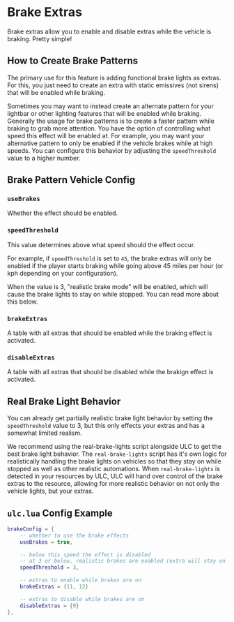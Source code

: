 # Brake Extras

Brake extras allow you to enable and disable extras while the vehicle is braking. Pretty simple!

## How to Create Brake Patterns

The primary use for this feature is adding functional brake lights as extras. For this, you just need to create an extra with static emissives (not sirens) that will be enabled while braking.

Sometimes you may want to instead create an alternate pattern for your lightbar or other lighting features that will be enabled while braking. Generally the usage for brake patterns is to create a faster pattern while braking to grab more attention.
You have the option of controlling what speed this effect will be enabled at. For example, you may want your alternative pattern to only be enabled if the vehicle brakes while at high speeds. You can configure this behavior by adjusting the `speedThreshold` value to a higher number.

<!-- brake extras are not state aware -->

## Brake Pattern Vehicle Config

### ``useBrakes``

Whether the effect should be enabled.

### ``speedThreshold``

This value determines above what speed should the effect occur.

For example, if ``speedThreshold`` is set to ``45``, the brake extras will only be enabled if the player starts braking while going above 45 miles per hour (or kph depending on your configuration).

When the value is 3, "realistic brake mode" will be enabled, which will cause the brake lights to stay on while stopped. You can read more about this below.

### ``brakeExtras``

A table with all extras that should be enabled while the braking effect is activated.

### ``disableExtras``

A table with all extras that should be disabled while the brakign effect is activated.

## Real Brake Light Behavior

You can already get partially realistic brake light behavior by setting the ``speedThreshold`` value to 3, but this only effects your extras and has a somewhat limited realism.

We recommend using the real-brake-lights script alongside ULC to get the best brake light behavior. The ``real-brake-lights`` script has it's own logic for realistically handling the brake lights on vehicles so that they stay on while stopped as well as other realistic automations.
When ``real-brake-lights`` is detected in your resources by ULC, ULC will hand over control of the brake extras to the resource, allowing for more realistic behavior on not only the vehicle lights, but your extras.

<!-- On it's own, the real-brake-lights resource only manages the actual brake lights on your vehicle. -->

## ``ulc.lua`` Config Example

```lua
brakeConfig = {
    -- whether to use the brake effects
    useBrakes = true,

    -- below this speed the effect is disabled
    -- at 3 or below, realistic brakes are enabled (extra will stay on when stopped)
    speedThreshold = 3,

    -- extras to enable while brakes are on
    brakeExtras = {11, 12}

    -- extras to disable while brakes are on
    disableExtras = {9}
},
```
